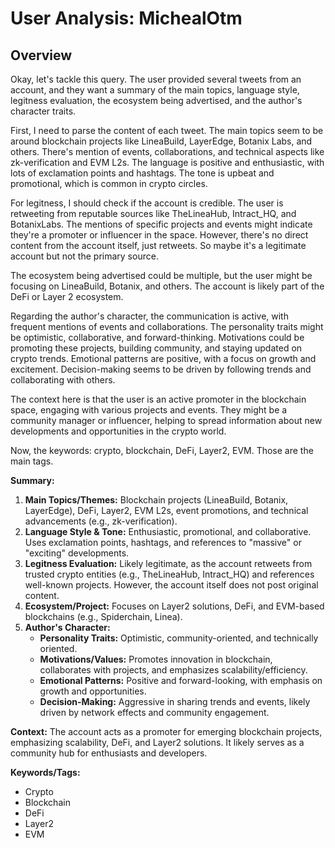 # User Analysis: MichealOtm

## Overview

<think>
Okay, let's tackle this query. The user provided several tweets from an account, and they want a summary of the main topics, language style, legitness evaluation, the ecosystem being advertised, and the author's character traits.

First, I need to parse the content of each tweet. The main topics seem to be around blockchain projects like LineaBuild, LayerEdge, Botanix Labs, and others. There's mention of events, collaborations, and technical aspects like zk-verification and EVM L2s. The language is positive and enthusiastic, with lots of exclamation points and hashtags. The tone is upbeat and promotional, which is common in crypto circles.

For legitness, I should check if the account is credible. The user is retweeting from reputable sources like TheLineaHub, Intract_HQ, and BotanixLabs. The mentions of specific projects and events might indicate they're a promoter or influencer in the space. However, there's no direct content from the account itself, just retweets. So maybe it's a legitimate account but not the primary source.

The ecosystem being advertised could be multiple, but the user might be focusing on LineaBuild, Botanix, and others. The account is likely part of the DeFi or Layer 2 ecosystem.

Regarding the author's character, the communication is active, with frequent mentions of events and collaborations. The personality traits might be optimistic, collaborative, and forward-thinking. Motivations could be promoting these projects, building community, and staying updated on crypto trends. Emotional patterns are positive, with a focus on growth and excitement. Decision-making seems to be driven by following trends and collaborating with others.

The context here is that the user is an active promoter in the blockchain space, engaging with various projects and events. They might be a community manager or influencer, helping to spread information about new developments and opportunities in the crypto world.

Now, the keywords: crypto, blockchain, DeFi, Layer2, EVM. Those are the main tags.
</think>

**Summary:**  
1. **Main Topics/Themes:** Blockchain projects (LineaBuild, Botanix, LayerEdge), DeFi, Layer2, EVM L2s, event promotions, and technical advancements (e.g., zk-verification).  
2. **Language Style & Tone:** Enthusiastic, promotional, and collaborative. Uses exclamation points, hashtags, and references to "massive" or "exciting" developments.  
3. **Legitness Evaluation:** Likely legitimate, as the account retweets from trusted crypto entities (e.g., TheLineaHub, Intract_HQ) and references well-known projects. However, the account itself does not post original content.  
4. **Ecosystem/Project:** Focuses on Layer2 solutions, DeFi, and EVM-based blockchains (e.g., Spiderchain, Linea).  
5. **Author's Character:**  
   - **Personality Traits:** Optimistic, community-oriented, and technically oriented.  
   - **Motivations/Values:** Promotes innovation in blockchain, collaborates with projects, and emphasizes scalability/efficiency.  
   - **Emotional Patterns:** Positive and forward-looking, with emphasis on growth and opportunities.  
   - **Decision-Making:** Aggressive in sharing trends and events, likely driven by network effects and community engagement.  

**Context:** The account acts as a promoter for emerging blockchain projects, emphasizing scalability, DeFi, and Layer2 solutions. It likely serves as a community hub for enthusiasts and developers.  

**Keywords/Tags:**  
- Crypto  
- Blockchain  
- DeFi  
- Layer2  
- EVM